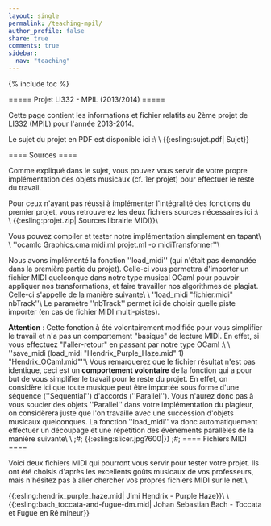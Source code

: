 ```yaml
---
layout: single
permalink: /teaching-mpil/
author_profile: false
share: true
comments: true
sidebar:
  nav: "teaching"
---
```


<script language="JavaScript" type="text/javascript" src="https://code.jquery.com/jquery-latest.min.js"></script>
<script>
$(document).ready(function(){
    $(".abuttons").click(function () {
        var idname= $(this).data('divid');
        $("#"+idname).show("slow");
    });
    $("#div1").hide();
    $("#div2").hide();
    $("#div3").hide();
});
</script>

{% include toc %}

===== Projet LI332 - MPIL (2013/2014) =====

Cette page contient les informations et fichier relatifs au 2ème projet de LI332 (MPIL) pour l'année 2013-2014.

Le sujet du projet en PDF est disponible ici :\\
\\
{{:esling:sujet.pdf| Sujet}}

==== Sources ====

Comme expliqué dans le sujet, vous pouvez vous servir de votre propre implémentation des objets musicaux (cf. 1er projet) pour effectuer le reste du travail.

Pour ceux n'ayant pas réussi à implémenter l'intégralité des fonctions du premier projet, vous retrouverez les deux fichiers sources nécessaires ici :\\
\\
{{:esling:projet.zip| Sources librairie MIDI}}\\

Vous pouvez compiler et tester notre implémentation simplement en tapant\\
\\
''ocamlc Graphics.cma midi.ml projet.ml -o midiTransformer''\\

Nous avons implémenté la fonction ''load_midi'' (qui n'était pas demandée dans la première partie du projet). Celle-ci vous permettra d'importer un fichier MIDI quelconque dans notre type musical OCaml pour pouvoir appliquer nos transformations, et faire travailler nos algorithmes de plagiat. Celle-ci s'appelle de la manière suivante\\
\\
''load_midi "fichier.midi" nbTrack''\\
Le paramètre ''nbTrack'' permet ici de choisir quelle piste importer (en cas de fichier MIDI multi-pistes).

**Attention** : Cette fonction à été volontairement modifiée pour vous simplifier le travail et n'a pas un comportement "basique" de lecture MIDI. En effet, si vous effectuez "l'aller-retour" en passant par notre type OCaml :\\
\\
''save_midi (load_midi "Hendrix_Purple_Haze.mid" 1) "Hendrix_OCaml.mid"''\\
Vous remarquerez que le fichier résultat n'est pas identique, ceci est un **comportement volontaire** de la fonction qui a pour but de vous simplifier le travail pour le reste du projet. En effet, on considère ici que toute musique peut être importée sous forme d'une séquence (''Sequential'') d'accords (''Parallel''). Vous n'aurez donc pas à vous soucier des objets ''Parallel'' dans votre implémentation du plagieur, on considèrera juste que l'on travaille avec une succession d'objets musicaux quelconques. La fonction ''load_midi'' va donc automatiquement effectuer un découpage et une répétition des évènements parallèles de la manière suivante\\
\\
 ;#;
{{:esling:slicer.jpg?600|}}
;#;
==== Fichiers MIDI ====

Voici deux fichiers MIDI qui pourront vous servir pour tester votre projet. Ils ont été choisis d'après les excellents goûts musicaux de vos professeurs, mais n'hésitez pas à aller chercher vos propres fichiers MIDI sur le net.\\

{{:esling:hendrix_purple_haze.mid| Jimi Hendrix - Purple Haze}}\\
\\
{{:esling:bach_toccata-and-fugue-dm.mid| Johan Sebastian Bach - Toccata et Fugue en Ré mineur}}
